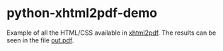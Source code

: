 python-xhtml2pdf-demo
=====================

Example of all the HTML/CSS available in [xhtml2pdf](http://www.xhtml2pdf.com/). The results can be seen in the file [out.pdf](out.pdf).
